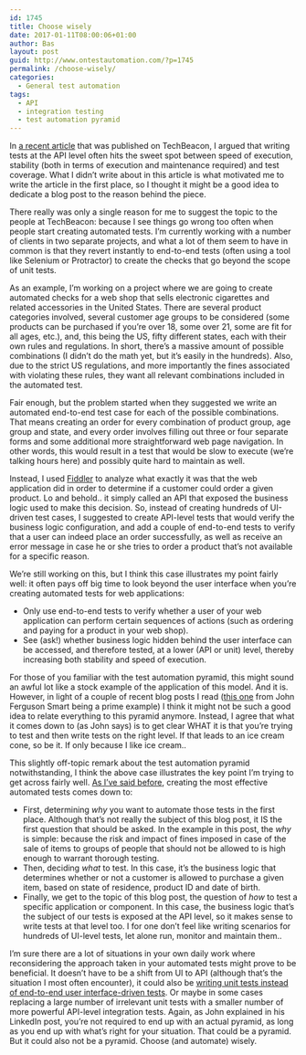 ```yaml
---
id: 1745
title: Choose wisely
date: 2017-01-11T08:00:06+01:00
author: Bas
layout: post
guid: http://www.ontestautomation.com/?p=1745
permalink: /choose-wisely/
categories:
  - General test automation
tags:
  - API
  - integration testing
  - test automation pyramid
---
```

In <a href="https://techbeacon.com/apis-automated-testing-go-integrated-best-both-worlds" target="_blank">a recent article</a> that was published on TechBeacon, I argued that writing tests at the API level often hits the sweet spot between speed of execution, stability (both in terms of execution and maintenance required) and test coverage. What I didn&#8217;t write about in this article is what motivated me to write the article in the first place, so I thought it might be a good idea to dedicate a blog post to the reason behind the piece.

There really was only a single reason for me to suggest the topic to the people at TechBeacon: because I see things go wrong too often when people start creating automated tests. I&#8217;m currently working with a number of clients in two separate projects, and what a lot of them seem to have in common is that they revert instantly to end-to-end tests (often using a tool like Selenium or Protractor) to create the checks that go beyond the scope of unit tests.

As an example, I&#8217;m working on a project where we are going to create automated checks for a web shop that sells electronic cigarettes and related accessories in the United States. There are several product categories involved, several customer age groups to be considered (some products can be purchased if you&#8217;re over 18, some over 21, some are fit for all ages, etc.), and, this being the US, fifty different states, each with their own rules and regulations. In short, there&#8217;s a massive amount of possible combinations (I didn&#8217;t do the math yet, but it&#8217;s easily in the hundreds). Also, due to the strict US regulations, and more importantly the fines associated with violating these rules, they want all relevant combinations included in the automated test. 

Fair enough, but the problem started when they suggested we write an automated end-to-end test case for each of the possible combinations. That means creating an order for every combination of product group, age group and state, and every order involves filling out three or four separate forms and some additional more straightforward web page navigation. In other words, this would result in a test that would be slow to execute (we&#8217;re talking hours here) and possibly quite hard to maintain as well.

Instead, I used <a href="https://www.telerik.com/download/fiddler" target="_blank">Fiddler</a> to analyze what exactly it was that the web application did in order to determine if a customer could order a given product. Lo and behold.. it simply called an API that exposed the business logic used to make this decision. So, instead of creating hundreds of UI-driven test cases, I suggested to create API-level tests that would verify the business logic configuration, and add a couple of end-to-end tests to verify that a user can indeed place an order successfully, as well as receive an error message in case he or she tries to order a product that&#8217;s not available for a specific reason.

We&#8217;re still working on this, but I think this case illustrates my point fairly well: it often pays off big time to look beyond the user interface when you&#8217;re creating automated tests for web applications:

  * Only use end-to-end tests to verify whether a user of your web application can perform certain sequences of actions (such as ordering and paying for a product in your web shop).
  * See (ask!) whether business logic hidden behind the user interface can be accessed, and therefore tested, at a lower (API or unit) level, thereby increasing both stability and speed of execution.

For those of you familiar with the test automation pyramid, this might sound an awful lot like a stock example of the application of this model. And it is. However, in light of a couple of recent blog posts I read (<a href="https://www.linkedin.com/pulse/test-pyramid-heresy-john-ferguson-smart" target="_blank">this one</a> from John Ferguson Smart being a prime example) I think it might not be such a good idea to relate everything to this pyramid anymore. Instead, I agree that what it comes down to (as John says) is to get clear WHAT it is that you&#8217;re trying to test and then write tests on the right level. If that leads to an ice cream cone, so be it. If only because I like ice cream..

This slightly off-topic remark about the test automation pyramid notwithstanding, I think the above case illustrates the key point I&#8217;m trying to get across fairly well. <a href="https://www.linkedin.com/pulse/test-automation-start-why-bas-dijkstra" target="_blank">As I&#8217;ve said before</a>, creating the most effective automated tests comes down to:

  * First, determining _why_ you want to automate those tests in the first place. Although that&#8217;s not really the subject of this blog post, it IS the first question that should be asked. In the example in this post, the _why_ is simple: because the risk and impact of fines imposed in case of the sale of items to groups of people that should not be allowed to is high enough to warrant thorough testing.
  * Then, deciding _what_ to test. In this case, it&#8217;s the business logic that determines whether or not a customer is allowed to purchase a given item, based on state of residence, product ID and date of birth.
  * Finally, we get to the topic of this blog post, the question of _how_ to test a specific application or component. In this case, the business logic that&#8217;s the subject of our tests is exposed at the API level, so it makes sense to write tests at that level too. I for one don&#8217;t feel like writing scenarios for hundreds of UI-level tests, let alone run, monitor and maintain them..

I&#8217;m sure there are a lot of situations in your own daily work where reconsidering the approach taken in your automated tests might prove to be beneficial. It doesn&#8217;t have to be a shift from UI to API (although that&#8217;s the situation I most often encounter), it could also be <a href="http://www.ontestautomation.com/an-approach-to-test-your-user-interface-more-efficiently/" target="_blank">writing unit tests instead of end-to-end user interface-driven tests</a>. Or maybe in some cases replacing a large number of irrelevant unit tests with a smaller number of more powerful API-level integration tests. Again, as John explained in his LinkedIn post, you&#8217;re not required to end up with an actual pyramid, as long as you end up with what&#8217;s right for your situation. That could be a pyramid. But it could also not be a pyramid. Choose (and automate) wisely.